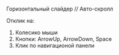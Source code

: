 Горизонтальный слайдер // Авто-скролл

Отклик на: 
  1) Колесико мыши
  2) Кнопки: ArrowUp, ArrowDown, Space
  3) Клик по навигационой панели

